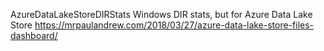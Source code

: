 AzureDataLakeStoreDIRStats
Windows DIR stats, but for Azure Data Lake Store
https://mrpaulandrew.com/2018/03/27/azure-data-lake-store-files-dashboard/

